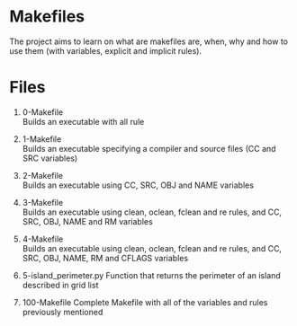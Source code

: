 # Makefiles

The project aims to learn on what are makefiles are, when, why and how to use them (with variables, explicit and implicit rules).

# Files

1. 0-Makefile	
Builds an executable with all rule

2. 1-Makefile	
Builds an executable specifying a compiler and source files (CC and SRC variables)

3. 2-Makefile	
Builds an executable using CC, SRC, OBJ and NAME variables

4. 3-Makefile	
Builds an executable using clean, oclean, fclean and re rules, and CC, SRC, OBJ, NAME and RM variables

5. 4-Makefile	
Builds an executable using clean, oclean, fclean and re rules, and CC, SRC, OBJ, NAME, RM and CFLAGS variables

6. 5-island_perimeter.py	Function that returns the perimeter of an island described in grid list

7. 100-Makefile	Complete Makefile with all of the variables and rules previously mentioned
